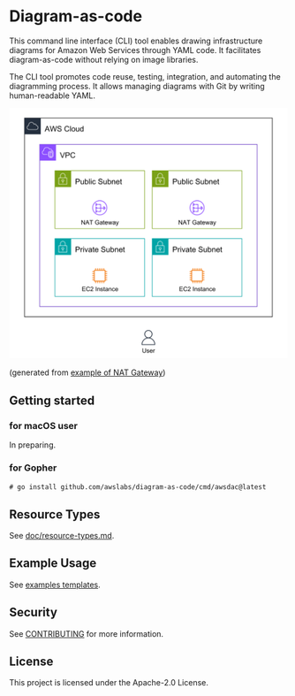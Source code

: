 # Diagram-as-code
This command line interface (CLI) tool enables drawing infrastructure diagrams for Amazon Web Services through YAML code. It facilitates diagram-as-code without relying on image libraries.

The CLI tool promotes code reuse, testing, integration, and automating the diagramming process. It allows managing diagrams with Git by writing human-readable YAML.

![Example diagram](doc/static/example.png)

(generated from [example of NAT Gateway](examples/vpc-natgw.yaml))

## Getting started
### for macOS user
In preparing.

### for Gopher
```
# go install github.com/awslabs/diagram-as-code/cmd/awsdac@latest
```

## Resource Types
See [doc/resource-types.md](doc/resource-types.md).

## Example Usage
See [examples templates](examples).

## Security

See [CONTRIBUTING](CONTRIBUTING.md#security-issue-notifications) for more information.

## License

This project is licensed under the Apache-2.0 License.
